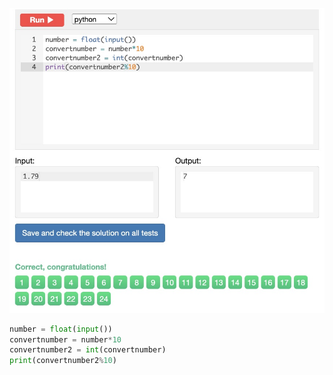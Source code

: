 ![Solution](https://github.com/KaiFig/unit-1/blob/main/Snakify/Lesson%202/First_digit_after_decimal.jpg)

```.py
number = float(input())
convertnumber = number*10
convertnumber2 = int(convertnumber)
print(convertnumber2%10)
